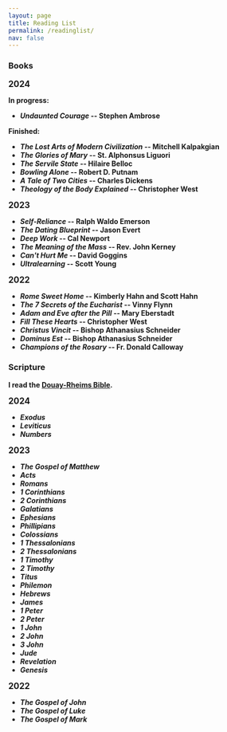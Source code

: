 ```yaml
---
layout: page
title: Reading List
permalink: /readinglist/
nav: false
---
```


### Books

<b><big>2024</big><b>

<b>In progress:<b>
- *Undaunted Courage* -- Stephen Ambrose

<b>Finished:<b>

- *The Lost Arts of Modern Civilization* -- Mitchell Kalpakgian
- *The Glories of Mary* -- St. Alphonsus Liguori
- *The Servile State* -- Hilaire Belloc
- *Bowling Alone* -- Robert D. Putnam
- *A Tale of Two Cities* -- Charles Dickens
- *Theology of the Body Explained* -- Christopher West

<b><big>2023</big><b>

- *Self-Reliance* -- Ralph Waldo Emerson
- *The Dating Blueprint* -- Jason Evert
- *Deep Work* -- Cal Newport
- *The Meaning of the Mass* -- Rev. John Kerney
- *Can't Hurt Me* -- David Goggins
- *Ultralearning* -- Scott Young 

<b><big>2022</big><b>

- *Rome Sweet Home* -- Kimberly Hahn and Scott Hahn
- *The 7 Secrets of the Eucharist* -- Vinny Flynn
- *Adam and Eve after the Pill* -- Mary Eberstadt
- *Fill These Hearts* -- Christopher West
- *Christus Vincit* -- Bishop Athanasius Schneider
- *Dominus Est* -- Bishop Athanasius Schneider
- *Champions of the Rosary* -- Fr. Donald Calloway

### Scripture

I read the [Douay-Rheims Bible](https://tanbooks.com/products/books/douay-rheims-bible-paperbound/).

<b><big>2024</big><b>

- *Exodus*
- *Leviticus*
- *Numbers*

<b><big>2023</big><b>

- *The Gospel of Matthew*
- *Acts*
- *Romans*
- *1 Corinthians*
- *2 Corinthians*
- *Galatians*
- *Ephesians*
- *Phillipians*
- *Colossians*
- *1 Thessalonians*
- *2 Thessalonians*
- *1 Timothy*
- *2 Timothy*
- *Titus*
- *Philemon*
- *Hebrews*
- *James*
- *1 Peter*
- *2 Peter*
- *1 John*
- *2 John*
- *3 John*
- *Jude*
- *Revelation*
- *Genesis*

<b><big>2022</big><b>

- *The Gospel of John*
- *The Gospel of Luke*
- *The Gospel of Mark*